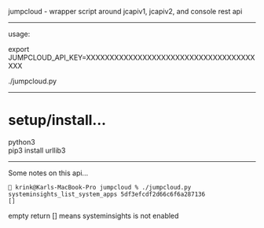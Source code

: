 
jumpcloud - wrapper script around jcapiv1, jcapiv2, and console rest api

----
usage:

export JUMPCLOUD_API_KEY=XXXXXXXXXXXXXXXXXXXXXXXXXXXXXXXXXXXXXXX

./jumpcloud.py

----

# setup/install...    

python3    
pip3 install urllib3    

----

Some notes on this api...   


```
🎉 krink@Karls-MacBook-Pro jumpcloud % ./jumpcloud.py systeminsights_list_system_apps 5df3efcdf2d66c6f6a287136
[]
```
empty return [] means systeminsights is not enabled


